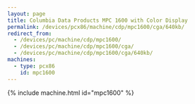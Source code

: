 ```yaml
---
layout: page
title: Columbia Data Products MPC 1600 with Color Display
permalink: /devices/pcx86/machine/cdp/mpc1600/cga/640kb/
redirect_from:
  - /devices/pc/machine/cdp/mpc1600/
  - /devices/pc/machine/cdp/mpc1600/cga/
  - /devices/pc/machine/cdp/mpc1600/cga/640kb/
machines:
  - type: pcx86
    id: mpc1600
---
```


{% include machine.html id="mpc1600" %}
